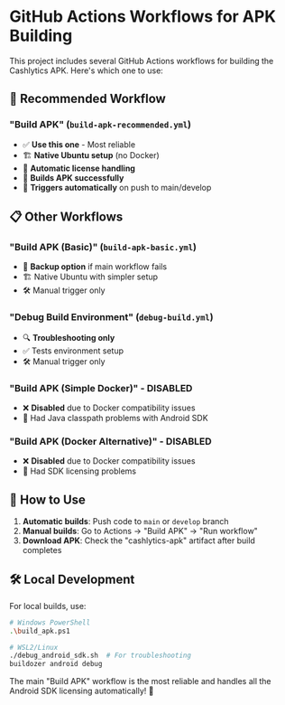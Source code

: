 # GitHub Actions Workflows for APK Building

This project includes several GitHub Actions workflows for building the Cashlytics APK. Here's which one to use:

## 🚀 Recommended Workflow

### **"Build APK"** (`build-apk-recommended.yml`)
- ✅ **Use this one** - Most reliable
- 🏗️ **Native Ubuntu setup** (no Docker)
- 🔧 **Automatic license handling**
- 📱 **Builds APK successfully**
- 🎯 **Triggers automatically** on push to main/develop

## 📋 Other Workflows

### **"Build APK (Basic)"** (`build-apk-basic.yml`)
- 🔄 **Backup option** if main workflow fails
- 🏗️ Native Ubuntu with simpler setup
- 🛠️ Manual trigger only

### **"Debug Build Environment"** (`debug-build.yml`)
- 🔍 **Troubleshooting only**
- ✅ Tests environment setup
- 🛠️ Manual trigger only

### **"Build APK (Simple Docker)"** - DISABLED
- ❌ **Disabled** due to Docker compatibility issues
- 🐳 Had Java classpath problems with Android SDK

### **"Build APK (Docker Alternative)"** - DISABLED  
- ❌ **Disabled** due to Docker compatibility issues
- 🐳 Had SDK licensing problems

## 🎯 How to Use

1. **Automatic builds**: Push code to `main` or `develop` branch
2. **Manual builds**: Go to Actions → "Build APK" → "Run workflow"
3. **Download APK**: Check the "cashlytics-apk" artifact after build completes

## 🛠️ Local Development

For local builds, use:
```bash
# Windows PowerShell
.\build_apk.ps1

# WSL2/Linux  
./debug_android_sdk.sh  # For troubleshooting
buildozer android debug
```

The main "Build APK" workflow is the most reliable and handles all the Android SDK licensing automatically! 🚀